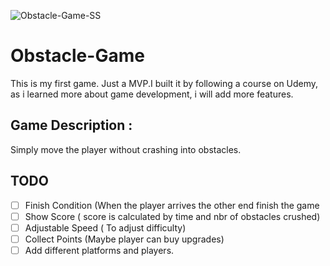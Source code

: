 ![Obstacle-Game-SS](https://user-images.githubusercontent.com/69651222/109839257-ff2bed80-7c57-11eb-9be9-703e563e1c3d.PNG)

# Obstacle-Game
This is my first game. Just a MVP.I built it by following a course on Udemy, as i learned more about game development, i will add more features.


## Game Description : 
Simply move the player without crashing into obstacles.


## TODO 

- [ ] Finish Condition (When the player arrives the other end finish the game
- [ ] Show Score ( score is calculated by time and nbr of obstacles crushed)
- [ ] Adjustable Speed ( To adjust difficulty)
- [ ] Collect Points (Maybe player can buy upgrades)
- [ ] Add different platforms and players.
